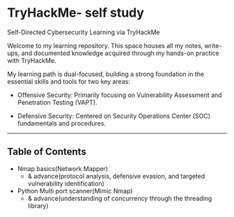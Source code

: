 # TryHackMe- self study

Self-Directed Cybersecurity Learning via TryHackMe

Welcome to my learning repository. This space houses all my notes, write-ups, and documented knowledge acquired through my hands-on practice with TryHackMe.

My learning path is dual-focused, building a strong foundation in the essential skills and tools for two key areas:

* Offensive Security: Primarily focusing on Vulnerability Assessment and Penetration Testing (VAPT).

* Defensive Security: Centered on Security Operations Center (SOC) fundamentals and procedures.

---

## Table of Contents

* Nmap basics(Network Mapper)
  * & advance(protocol analysis, defensive evasion, and targeted vulnerability identification)
* Python Multi port scanner(Mimic Nmap)
  * & advance(understanding of concurrency through the threading library) 



